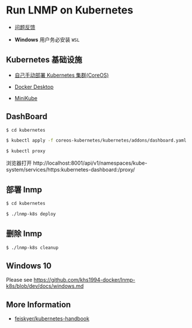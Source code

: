 # Run LNMP on Kubernetes

* [问题反馈](https://github.com/khs1994-docker/lnmp/issues/122)

* **Windows** 用户务必安装 `WSL`

## Kubernetes 基础设施

* [自己手动部署 Kubernetes 集群(CoreOS)](https://github.com/khs1994-docker/coreos-kubernetes)

* [Docker Desktop](https://github.com/khs1994-docker/lnmp-k8s/blob/dev/docs/docker-desktop.md)

* [MiniKube](docs/minikube.md)

## DashBoard

```bash
$ cd kubernetes

$ kubectl apply -f coreos-kubernetes/kubernetes/addons/dashboard.yaml

$ kubectl proxy
```

浏览器打开 http://localhost:8001/api/v1/namespaces/kube-system/services/https:kubernetes-dashboard:/proxy/

## 部署 lnmp

```bash
$ cd kubernetes

$ ./lnmp-k8s deploy
```

## 删除 lnmp

```bash
$ ./lnmp-k8s cleanup
```

## Windows 10

Please see https://github.com/khs1994-docker/lnmp-k8s/blob/dev/docs/windows.md

## More Information

* [feiskyer/kubernetes-handbook](https://github.com/feiskyer/kubernetes-handbook)
